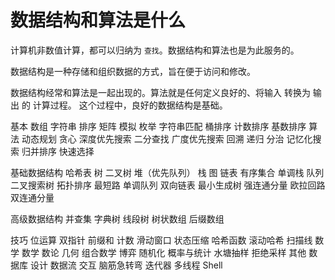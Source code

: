 # 数据结构和算法是什么

计算机非数值计算，都可以归纳为 `查找`。数据结构和算法也是为此服务的。

数据结构是一种存储和组织数据的方式，旨在便于访问和修改。

数据结构经常和算法是一起出现的。算法就是任何定义良好的、将输入 转换为 输出 的 计算过程。 这个过程中，良好的数据结构是基础。



基本
数组
字符串
排序
矩阵
模拟
枚举
字符串匹配
桶排序
计数排序
基数排序
算法
动态规划
贪心
深度优先搜索
二分查找
广度优先搜索
回溯
递归
分治
记忆化搜索
归并排序
快速选择

基础数据结构
    哈希表
    树
    二叉树
    堆（优先队列）
    栈
    图
    链表
    有序集合
    单调栈
    队列
    二叉搜索树
    拓扑排序
    最短路
    单调队列
    双向链表
    最小生成树
    强连通分量
    欧拉回路
    双连通分量

高级数据结构
并查集
字典树
线段树
树状数组
后缀数组

技巧
位运算
双指针
前缀和
计数
滑动窗口
状态压缩
哈希函数
滚动哈希
扫描线
数学
数学
数论
几何
组合数学
博弈
随机化
概率与统计
水塘抽样
拒绝采样
其他
数据库
设计
数据流
交互
脑筋急转弯
迭代器
多线程
Shell